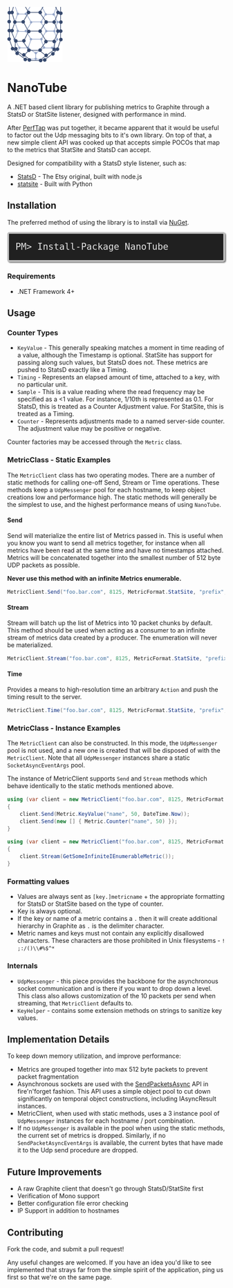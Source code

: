 ![Logo](https://github.com/EastPoint/NanoTube/raw/master/logo-128.png)
# NanoTube 
A .NET based client library for publishing metrics to Graphite through a StatsD or StatSite listener, designed with performance in mind.

After [PerfTap](https://github.com/EastPoint/PerfTap) was put together, it became apparent that it would be useful to factor out the Udp messaging bits to it's own library.  On top of that, a new simple client API was cooked up that accepts simple POCOs that map to the metrics that StatSite and StatsD can accept.

Designed for compatibility with a StatsD style listener, such as:

* [StatsD](https://github.com/etsy/statsd) - The Etsy original, built with node.js
* [statsite](https://github.com/kiip/statsite) - Built with Python

## Installation

The preferred method of using the library is to install via [NuGet](http://nuget.org).

<div><p><code style="background-color: #202020; border: 4px solid #c0c0c0; border-radius: 5px; -moz-border-radius: 5px; -webkit-border-radius: 5px; box-shadow: 2px 2px 3px #6e6e6e; color: #e2e2e2; display:block; font: 1.5em 'andale mono', 'lucida console', monospace; line-height: 1.5em; overflow: auto; padding: 15px;">PM&gt; Install-Package NanoTube</code></p></div>

### Requirements

* .NET Framework 4+

## Usage

### Counter Types

* `KeyValue` - This generally speaking matches a moment in time reading of a value, although the Timestamp is optional.  StatSite has support for passing along such values, but StatsD does not.  These metrics are pushed to StatsD exactly like a Timing.
* `Timing` - Represents an elapsed amount of time, attached to a key, with no particular unit.  
* `Sample` - This is a value reading where the read frequency may be specified as a <1 value.  For instance, 1/10th is represented as 0.1.  For StatsD, this is treated as a Counter Adjustment value.  For StatSite, this is treated as a Timing.
* `Counter` - Represents adjustments made to a named server-side counter.  The adjustment value may be positive or negative.

Counter factories may be accessed through the `Metric` class.


### MetricClass - Static Examples

The `MetricClient` class has two operating modes.  There are a number of static methods for calling one-off Send, Stream or Time operations.  These methods keep a `UdpMessenger` pool for each hostname, to keep object creations low and performance high.  The static methods will generally be the simplest to use, and the highest performance means of using `NanoTube`.


#### Send
Send will materialize the entire list of Metrics passed in.  This is useful when you know you want to send all metrics together, for instance when all metrics have been read at the same time and have no timestamps attached.  Metrics will be concatenated together into the smallest number of 512 byte UDP packets as possible.

**Never use this method with an infinite Metrics enumerable.**

```csharp
MetricClient.Send("foo.bar.com", 8125, MetricFormat.StatSite, "prefix", new [] { Metric.Counter("name", 50) })
```

#### Stream
Stream will batch up the list of Metrics into 10 packet chunks by default.  This method should be used when acting as a consumer to an infinite stream of metrics data created by a producer.  The enumeration will never be materialized.

```csharp
MetricClient.Stream("foo.bar.com", 8125, MetricFormat.StatSite, "prefix", GetSomeInfiniteIEnumerableMetric())
```

#### Time
Provides a means to high-resolution time an arbitrary `Action` and push the timing result to the server.

```csharp
MetricClient.Time("foo.bar.com", 8125, MetricFormat.StatSite, "prefix", () => { Thread.Sleep(1); });
```

### MetricClass - Instance Examples

The `MetricClient` can also be constructed.  In this mode, the `UdpMessenger` pool is not used, and a new one is created that will be disposed of with the `MetricClient`.  Note that all `UdpMessenger` instances share a static `SocketAsyncEventArgs` pool.

The instance of MetricClient supports `Send` and `Stream` methods which behave identically to the static methods mentioned above.

```csharp
using (var client = new MetricClient("foo.bar.com", 8125, MetricFormat.StatSite, "prefix"))
{
	client.Send(Metric.KeyValue("name", 50, DateTime.Now));
	client.Send(new [] { Metric.Counter("name", 50) });
}
```

```csharp
using (var client = new MetricClient("foo.bar.com", 8125, MetricFormat.StatSite, "prefix"))
{
	client.Stream(GetSomeInfiniteIEnumerableMetric());
}
```

### Formatting values

* Values are always sent as `[key.]metricname` + the appropriate formatting for StatsD or StatSite based on the type of counter.  
* Key is always optional.  
* If the key or name of a metric contains a `.` then it will create additional hierarchy in Graphite as `.` is the delimiter character.
* Metric names and keys must not contain any explicitly disallowed characters.  These characters are those prohibited in Unix filesystems - `! ;:/()\\#%$^*`

### Internals

* `UdpMessenger` - this piece provides the backbone for the asynchronous socket communication and is there if you want to drop down a level.  This class also allows customization of the 10 packets per send when streaming, that `MetricClient` defaults to.
* `KeyHelper` - contains some extension methods on strings to sanitize key values.

## Implementation Details

To keep down memory utilization, and improve performance:

* Metrics are grouped together into max 512 byte packets to prevent packet fragmentation
* Asynchronous sockets are used with the [SendPacketsAsync](http://msdn.microsoft.com/en-us/library/system.net.sockets.socket.sendpacketsasync.aspx) API in fire'n'forget fashion.  This API uses a simple object pool to cut down significantly on temporal object constructions, including IAsyncResult instances.
* MetricClient, when used with static methods, uses a 3 instance pool of `UdpMessenger` instances for each hostname / port combination.
* If no `UdpMessenger` is available in the pool when using the static methods, the current set of metrics is dropped.  Similarly, if no `SendPacketAsyncEventArgs` is available, the current bytes that have made it to the Udp send procedure are dropped.

## Future Improvements

* A raw Graphite client that doesn't go through StatsD/StatSite first
* Verification of Mono support
* Better configuration file error checking
* IP Support in addition to hostnames

## Contributing

Fork the code, and submit a pull request!  

Any useful changes are welcomed.  If you have an idea you'd like to see implemented that strays far from the simple spirit of the application, ping us first so that we're on the same page.